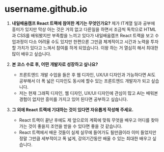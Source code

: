 # username.github.io
1. **내일배움캠프 React 트랙에 참여한 계기는 무엇인가요?**
     제가 IT계열 일과 공부에 흥미가 있지만 막상 아는 것은 거의 없고 다른일을 하면서 조금씩 독학으로 HTML과 CSS를 배워봤지만 부족함을 느끼고 있다가
     내일배움캠프 React 트랙을 보고 수업과정이 다소 어려울 수도 있지만 한편으론 그만큼 체계적이고 시간과 노력을 투자할 가치가 있다고 느껴서 참여를
     하게 되었습니다. 이왕 하는 거 열심히 해서 최대한 많이 배우고 싶습니다.
   
3. **본 코스 수료 후, 어떤 개발자로 성장하고 싶나요?**
    - 프론트엔드 개발 수업을 들은 후 웹 디자인, UX/UI 디자인과 가능하다면 AI도 공부해서 더 폭 넓은 디자인도 동시에 할수 있는 프론트엔드 개발자가 되고 싶습니다.
    - 저는 현재 그래픽 디자인, 웹 디자인, UX/UI 디자인에 관심이 많고 AI는 배워본 경험이 없지만 흥미를 가지고 있어 된다면 공부하고 싶습니다.
      
4. **그 외에 React 트랙에 기대하는 것이 있다면 자유롭게 작성해 주세요.**
     - React 트랙이 끝난 후에도 제 앞으로의 계획에 맞춰 무엇을 배우고 어디를 찾아가는 것이 좋을지 조언을 받을 수 있다면 좋을 것 같습니다.
     - React 트랙에서 배운 것들이 실제 실무에 들어가도 될만큼이라 이미 들었지만 정말 그만큼 세부적이고 폭 넓게, 강의기간동안 배울 수 있는 최대한 배우고 싶습니다.
